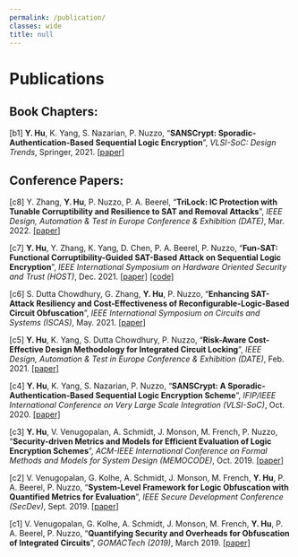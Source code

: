 ```yaml
---
permalink: /publication/
classes: wide
title: null
---
```


# Publications

## Book Chapters:

[b1] **Y. Hu**, K. Yang, S. Nazarian, P. Nuzzo, “**SANSCrypt: Sporadic-Authentication-Based Sequential Logic Encryption**”, *VLSI-SoC: Design Trends*, Springer, 2021. [[paper]](https://doi.org/10.1007/978-3-030-81641-4_12)

## Conference Papers: 

[c8] Y. Zhang, **Y. Hu**, P. Nuzzo, P. A. Beerel, “**TriLock: IC Protection with Tunable Corruptibility and Resilience to SAT and Removal Attacks**”, *IEEE Design, Automation & Test in Europe Conference & Exhibition (DATE)*, Mar. 2022. [[paper]](https://arxiv.org/abs/2201.05943)

[c7] **Y. Hu**, Y. Zhang, K. Yang, D. Chen, P. A. Beerel, P. Nuzzo, “**Fun-SAT: Functional Corruptibility-Guided SAT-Based Attack on Sequential Logic Encryption**”, *IEEE International Symposium on Hardware Oriented Security and Trust (HOST)*, Dec. 2021. [[paper]](https://doi.org/10.1109/HOST49136.2021.9702267) [[code]](https://github.com/descyphy/Fun-SAT)

[c6] S. Dutta Chowdhury, G. Zhang, **Y. Hu**, P. Nuzzo, “**Enhancing SAT-Attack Resiliency and Cost-Effectiveness of Reconfigurable-Logic-Based Circuit Obfuscation**”, *IEEE International Symposium on Circuits and Systems (ISCAS)*, May. 2021. [[paper]](https://doi.org/10.1109/ISCAS51556.2021.9401458)

[c5] **Y. Hu**, K. Yang, S. Dutta Chowdhury, P. Nuzzo, “**Risk-Aware Cost-Effective Design Methodology for Integrated Circuit Locking**”, *IEEE Design, Automation & Test in Europe Conference & Exhibition (DATE)*, Feb. 2021. [[paper]](https://doi.org/10.23919/DATE51398.2021.9473956)

[c4] **Y. Hu**, K. Yang, S. Nazarian, P. Nuzzo, “**SANSCrypt: A Sporadic-Authentication-Based Sequential Logic Encryption Scheme**”, *IFIP/IEEE International Conference on Very Large Scale Integration (VLSI-SoC)*, Oct. 2020. [[paper]](https://doi.org/10.1109/VLSI-SOC46417.2020.9344079)

[c3] **Y. Hu**, V. Venugopalan, A. Schmidt, J. Monson, M. French, P. Nuzzo, “**Security-driven Metrics and Models for Efficient Evaluation of Logic Encryption Schemes**”, *ACM-IEEE International Conference on Formal Methods and Models for System Design (MEMOCODE)*, Oct. 2019. [[paper]](https://doi.org/10.1145/3359986.3361207)

[c2] V. Venugopalan, G. Kolhe, A. Schmidt, J. Monson, M. French, **Y. Hu**, P. A. Beerel, P. Nuzzo, “**System-Level Framework for Logic Obfuscation with Quantified Metrics for Evaluation**”, *IEEE Secure Development Conference (SecDev)*, Sept. 2019. [[paper]](https://doi.org/10.1109/SecDev.2019.00020)

[c1] V. Venugopalan, G. Kolhe, A. Schmidt, J. Monson, M. French, **Y. Hu**, P. A. Beerel, P. Nuzzo, “**Quantifying Security and Overheads for Obfuscation of Integrated Circuits**”, *GOMACTech (2019)*, March 2019. [[paper]](https://apps.dtic.mil/sti/citations/AD1075410)
